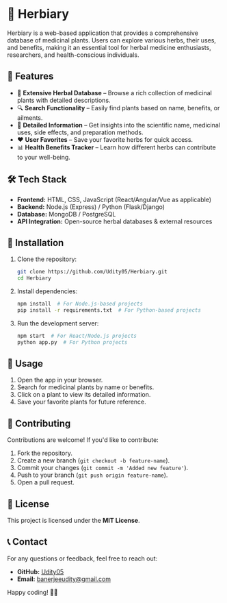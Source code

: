 # 🌿 Herbiary

Herbiary is a web-based application that provides a comprehensive database of medicinal plants. Users can explore various herbs, their uses, and benefits, making it an essential tool for herbal medicine enthusiasts, researchers, and health-conscious individuals.

## 🚀 Features
- 🌱 **Extensive Herbal Database** – Browse a rich collection of medicinal plants with detailed descriptions.
- 🔍 **Search Functionality** – Easily find plants based on name, benefits, or ailments.
- 📖 **Detailed Information** – Get insights into the scientific name, medicinal uses, side effects, and preparation methods.
- ❤️ **User Favorites** – Save your favorite herbs for quick access.
- 📊 **Health Benefits Tracker** – Learn how different herbs can contribute to your well-being.

## 🛠️ Tech Stack
- **Frontend:** HTML, CSS, JavaScript (React/Angular/Vue as applicable)
- **Backend:** Node.js (Express) / Python (Flask/Django)
- **Database:** MongoDB / PostgreSQL
- **API Integration:** Open-source herbal databases & external resources

## 🔧 Installation
1. Clone the repository:
   ```sh
   git clone https://github.com/Udity05/Herbiary.git
   cd Herbiary
   ```
2. Install dependencies:
   ```sh
   npm install  # For Node.js-based projects
   pip install -r requirements.txt  # For Python-based projects
   ```
3. Run the development server:
   ```sh
   npm start  # For React/Node.js projects
   python app.py  # For Python projects
   ```

## 🎯 Usage
1. Open the app in your browser.
2. Search for medicinal plants by name or benefits.
3. Click on a plant to view its detailed information.
4. Save your favorite plants for future reference.

## 🤝 Contributing
Contributions are welcome! If you'd like to contribute:
1. Fork the repository.
2. Create a new branch (`git checkout -b feature-name`).
3. Commit your changes (`git commit -m 'Added new feature'`).
4. Push to your branch (`git push origin feature-name`).
5. Open a pull request.

## 📜 License
This project is licensed under the **MIT License**.

## 📞 Contact
For any questions or feedback, feel free to reach out:
- **GitHub:** [Udity05](https://github.com/Udity05)
- **Email:** [banerjeeudity@gmail.com](mailto:banerjeeudity@gmail.com)

Happy coding! 🌱🚀

